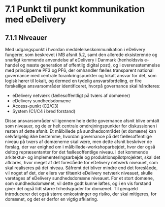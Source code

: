 # 7.1 Punkt til punkt kommunikation med eDelivery

## 7.1.1 Niveauer

Med udgangspunkt i hvordan meddelelseskommunikation i eDelivery fungerer, som beskrevet i MB afsnit 5.2, samt den allerede eksisterende og snarligt kommende anvendelse af eDelivery i Danmark (henholdsvis e-handel og næste generation af offentlig digital post), og i overensstemmelse med principperne PF3 og PF6, der omhandler fælles transparent national governance med centrale forankringspunkter og lokalt ansvar for det, som logisk hører til lokalt, og dermed en tydelig ansvarsfordeling, er fire forskellige ansvarsområder identificeret, hvorpå governance skal håndteres:

- eDelivery netværk (fællesoffentligt på tværs af domæner)
- eDelivery sundhedsdomæne
- Access-punkt (C2/C3)
- System (C1/C4 i bred forstand)

Disse ansvarsområder vil igennem hele dette governance afsnit blive omtalt som niveauer, og de er helt centrale omdrejningspunkter for diskussionen i resten af dette afsnit.
Et målbillede på sundhedsområdet (et domæne) kan selvfølgelig ikke bestemme, hvordan governance på det fællesoffentlige niveau på tværs af domænerne skal være, men dette afsnit
beskriver de forslag, der var enighed om i målbillede-workshoparbejdet, hvor der også deltog repræsentanter for det fællesoffentlige niveau. I det kommende arkitektur- og implementeringsarbejde og produktionspilotprojektet, skal det afklares, hvor meget af det foreslåede for eDelivery netværk niveauet, som skal realiseres på det niveau. Såfremt det bliver mindre end det foreslåede, vil noget af det, der ellers var tiltænkt eDelivery netværk niveauet, skulle varetages af eDelivery sundhedsdomæne niveauet. For et stort domæne, som sundhedsdomænet, vil dette godt kunne løftes, og i en vis forstand giver det også lidt større frihedsgrader for domænet.
Til gengæld introducerer det også større omkostninger og risiko, der skal mitigeres, for domænet, og det er derfor en vigtig afklaring.
